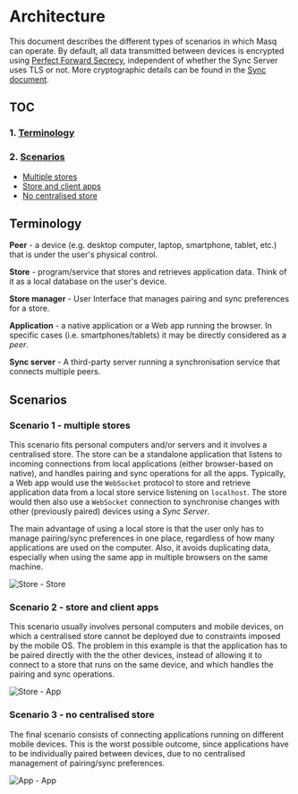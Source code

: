 
# Architecture

This document describes the different types of scenarios in which Masq can operate. By default, all data transmitted between devices is encrypted using [Perfect Forward Secrecy](https://en.wikipedia.org/wiki/Forward_secrecy), independent of whether the Sync Server uses TLS or not. More cryptographic details can be found in the [Sync document](https://github.com/QwantResearch/masq-docs/blob/gh-pages/sync).


## TOC

### 1. [Terminology](#terminology)
### 2. [Scenarios](#scenarios)
* [Multiple stores](#scenario-1---multiple-stores)
* [Store and client apps](#scenario-2---store-and-client-apps)
* [No centralised store](#scenario-3---no-centralised-store)

## Terminology

**Peer** - a device (e.g. desktop computer, laptop, smartphone, tablet, etc.) that is under the user's physical control.

**Store** - program/service that stores and retrieves application data. Think of it as a local database on the user's device.

**Store manager** - User Interface that manages pairing and sync preferences for a store.

**Application** - a native application or a Web app running the browser. In specific cases (i.e. smartphones/tablets) it may be directly considered as a *peer*.

**Sync server** - A third-party server running a synchronisation service that connects multiple peers.

## Scenarios

### Scenario 1 - multiple stores

This scenario fits personal computers and/or servers and it involves a centralised store. The store can be a standalone application that listens to incoming connections from local applications (either browser-based on native), and handles pairing and sync operations for all the apps. Typically, a Web app would use the `WebSocket` protocol to store and retrieve application data from a local store service listening on `localhost`. The store would then also use a `WebSocket` connection to synchronise changes with other (previously paired) devices using a *Sync Server*.

The main advantage of using a local store is that the user only has to manage pairing/sync preferences in one place, regardless of how many applications are used on the computer. Also, it avoids duplicating data, especially when using the same app in multiple browsers on the same machine.

![Store - Store](https://qwantresearch.github.io/masq-docs/img/store-store.png)

### Scenario 2 - store and client apps

This scenario usually involves personal computers and mobile devices, on which a centralised store cannot be deployed due to constraints imposed by the mobile OS. The problem in this example is that the application has to be paired directly with the the other devices, instead of allowing it to connect to a store that runs on the same device, and which handles the pairing and sync operations.

![Store - App](https://qwantresearch.github.io/masq-docs/img/store-app.png)

### Scenario 3 - no centralised store

The final scenario consists of connecting applications running on different mobile devices. This is the worst possible outcome, since applications have to be individually paired between devices, due to no centralised management of pairing/sync preferences.

![App - App](https://qwantresearch.github.io/masq-docs/img/app-app.png)

